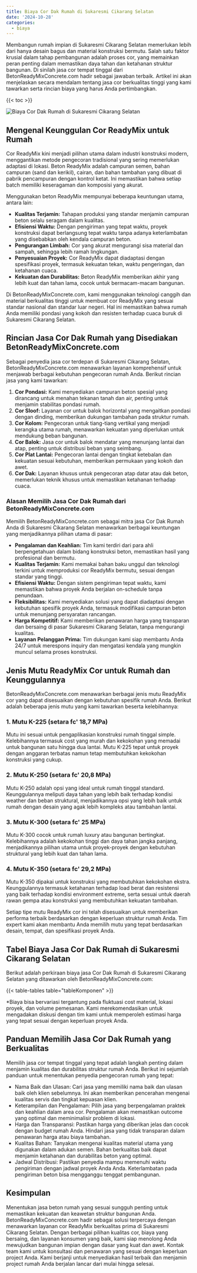 ```yaml
---
title: Biaya Cor Dak Rumah di Sukaresmi Cikarang Selatan
date: '2024-10-28'
categories:
  - biaya
---
```


Membangun rumah impian di Sukaresmi Cikarang Selatan memerlukan lebih dari hanya desain bagus dan material konstruksi bermutu. Salah satu faktor krusial dalam tahap pembangunan adalah proses cor, yang memainkan peran penting dalam memastikan daya tahan dan ketahanan struktur bangunan. Di sinilah jasa cor tempat tinggal dari BetonReadyMixConcrete.com hadir sebagai jawaban terbaik. Artikel ini akan menjelaskan secara mendalam tentang jasa cor berkualitas tinggi yang kami tawarkan serta rincian biaya yang harus Anda pertimbangkan.

{{< toc >}}

![Biaya Cor Dak Rumah di Sukaresmi Cikarang Selatan](https://betoncor8.github.io/cor/harga-beton-readymix-concrete%20(2).png)

## Mengenal Keunggulan Cor ReadyMix untuk Rumah

Cor ReadyMix kini menjadi pilihan utama dalam industri konstruksi modern, menggantikan metode pengecoran tradisional yang sering memerlukan adaptasi di lokasi. Beton ReadyMix adalah campuran semen, bahan campuran (sand dan kerikil), cairan, dan bahan tambahan yang dibuat di pabrik pencampuran dengan kontrol ketat. Ini memastikan bahwa setiap batch memiliki keseragaman dan komposisi yang akurat.

Menggunakan beton ReadyMix mempunyai beberapa keuntungan utama, antara lain:

- **Kualitas Terjamin:** Tahapan produksi yang standar menjamin campuran beton selalu seragam dalam kualitas.
- **Efisiensi Waktu:** Dengan pengiriman yang tepat waktu, proyek konstruksi dapat berlangsung tepat waktu tanpa adanya keterlambatan yang disebabkan oleh kendala campuran beton.
- **Pengurangan Limbah:** Cor yang akurat mengurangi sisa material dan sampah, sehingga lebih ramah lingkungan.
- **Penyesuaian Proyek:** Cor ReadyMix dapat diadaptasi dengan spesifikasi proyek, termasuk kekuatan tekan, waktu pengeringan, dan ketahanan cuaca.
- **Kekuatan dan Durabilitas:** Beton ReadyMix memberikan akhir yang lebih kuat dan tahan lama, cocok untuk bermacam-macam bangunan.

Di BetonReadyMixConcrete.com, kami menggunakan teknologi canggih dan material berkualitas tinggi untuk membuat cor ReadyMix yang sesuai standar nasional dan standar luar negeri. Hal ini memastikan bahwa rumah Anda memiliki pondasi yang kokoh dan resisten terhadap cuaca buruk di Sukaresmi Cikarang Selatan.

## Rincian Jasa Cor Dak Rumah yang Disediakan BetonReadyMixConcrete.com

Sebagai penyedia jasa cor terdepan di Sukaresmi Cikarang Selatan, BetonReadyMixConcrete.com menawarkan layanan komprehensif untuk menjawab berbagai kebutuhan pengecoran rumah Anda. Berikut rincian jasa yang kami tawarkan:

1. **Cor Pondasi:** Kami menyediakan campuran beton spesial yang dirancang untuk menahan tekanan tanah dan air, penting untuk menjamin stabilitas pondasi rumah.
2. **Cor Sloof:** Layanan cor untuk balok horizontal yang mengaitkan pondasi dengan dinding, memberikan dukungan tambahan pada struktur rumah.
3. **Cor Kolom:** Pengecoran untuk tiang-tiang vertikal yang menjadi kerangka utama rumah, menawarkan kekuatan yang diperlukan untuk mendukung beban bangunan.
4. **Cor Balok:** Jasa cor untuk balok mendatar yang menunjang lantai dan atap, penting untuk distribusi beban yang seimbang.
5. **Cor Plat Lantai:** Pengecoran lantai dengan tingkat ketebalan dan kekuatan sesuai kebutuhan, memberikan permukaan yang kokoh dan awet.
6. **Cor Dak:** Layanan khusus untuk pengecoran atap datar atau dak beton, memerlukan teknik khusus untuk memastikan ketahanan terhadap cuaca.

### Alasan Memilih Jasa Cor Dak Rumah dari BetonReadyMixConcrete.com

Memilih BetonReadyMixConcrete.com sebagai mitra jasa Cor Dak Rumah Anda di Sukaresmi Cikarang Selatan menawarkan berbagai keuntungan yang menjadikannya pilihan utama di pasar:

- **Pengalaman dan Keahlian:** Tim kami terdiri dari para ahli berpengetahuan dalam bidang konstruksi beton, memastikan hasil yang profesional dan bermutu.
- **Kualitas Terjamin:** Kami memakai bahan baku unggul dan teknologi terkini untuk memproduksi cor ReadyMix bermutu, sesuai dengan standar yang tinggi.
- **Efisiensi Waktu:** Dengan sistem pengiriman tepat waktu, kami memastikan bahwa proyek Anda berjalan on-schedule tanpa penundaan.
- **Fleksibilitas:** Kami menyediakan solusi yang dapat diadaptasi dengan kebutuhan spesifik proyek Anda, termasuk modifikasi campuran beton untuk menunjang persyaratan rancangan.
- **Harga Kompetitif:** Kami memberikan penawaran harga yang transparan dan bersaing di pasar Sukaresmi Cikarang Selatan, tanpa mengurangi kualitas.
- **Layanan Pelanggan Prima:** Tim dukungan kami siap membantu Anda 24/7 untuk merespons inquiry dan mengatasi kendala yang mungkin muncul selama proses konstruksi.

## Jenis Mutu ReadyMix Cor untuk Rumah dan Keunggulannya

BetonReadyMixConcrete.com menawarkan berbagai jenis mutu ReadyMix cor yang dapat disesuaikan dengan kebutuhan spesifik rumah Anda. Berikut adalah beberapa jenis mutu yang kami tawarkan beserta kelebihannya:

### 1\. Mutu K-225 (setara fc' 18,7 MPa)

Mutu ini sesuai untuk pengaplikasian konstruksi rumah tinggal simple. Kelebihannya termasuk cost yang murah dan kekokohan yang memadai untuk bangunan satu hingga dua lantai. Mutu K-225 tepat untuk proyek dengan anggaran terbatas namun tetap membutuhkan kekokohan konstruksi yang cukup.

### 2\. Mutu K-250 (setara fc' 20,8 MPa)

Mutu K-250 adalah opsi yang ideal untuk rumah tinggal standard. Keunggulannya meliputi daya tahan yang lebih baik terhadap kondisi weather dan beban struktural, menjadikannya opsi yang lebih baik untuk rumah dengan desain yang agak lebih kompleks atau tambahan lantai.

### 3\. Mutu K-300 (setara fc' 25 MPa)

Mutu K-300 cocok untuk rumah luxury atau bangunan bertingkat. Kelebihannya adalah kekokohan tinggi dan daya tahan jangka panjang, menjadikannya pilihan utama untuk proyek-proyek dengan kebutuhan struktural yang lebih kuat dan tahan lama.

### 4\. Mutu K-350 (setara fc' 29,2 MPa)

Mutu K-350 dipakai untuk konstruksi yang membutuhkan kekokohan ekstra. Keunggulannya termasuk ketahanan terhadap load berat dan resistensi yang baik terhadap kondisi environment extreme, serta sesuai untuk daerah rawan gempa atau konstruksi yang membutuhkan kekuatan tambahan.

Setiap tipe mutu ReadyMix cor ini telah disesuaikan untuk memberikan performa terbaik berdasarkan dengan keperluan struktur rumah Anda. Tim expert kami akan membantu Anda memilih mutu yang tepat berdasarkan desain, tempat, dan spesifikasi proyek Anda.

## Tabel Biaya Jasa Cor Dak Rumah di Sukaresmi Cikarang Selatan

Berikut adalah perkiraan biaya jasa Cor Dak Rumah di Sukaresmi Cikarang Selatan yang ditawarkan oleh BetonReadyMixConcrete.com:

{{< table-tables table="tableKomponen" >}}

\*Biaya bisa bervariasi tergantung pada fluktuasi cost material, lokasi proyek, dan volume pemesanan. Kami merekomendasikan untuk mengadakan diskusi dengan tim kami untuk memperoleh estimasi harga yang tepat sesuai dengan keperluan proyek Anda.

## Panduan Memilih Jasa Cor Dak Rumah yang Berkualitas

Memilih jasa cor tempat tinggal yang tepat adalah langkah penting dalam menjamin kualitas dan durabilitas struktur rumah Anda. Berikut ini sejumlah panduan untuk menentukan penyedia pengecoran rumah yang tepat:

- Nama Baik dan Ulasan: Cari jasa yang memiliki nama baik dan ulasan baik oleh klien sebelumnya. Ini akan memberikan pencerahan mengenai kualitas servis dan tingkat kepuasan klien.
- Keterampilan dan Pengalaman: Pilih jasa yang berpengalaman praktek dan keahlian dalam area cor. Pengalaman akan memastikan outcome yang optimal dan meminimalisir problem di lokasi.
- Harga dan Transparansi: Pastikan harga yang diberikan jelas dan cocok dengan budget rumah Anda. Hindari jasa yang tidak transparan dalam penawaran harga atau biaya tambahan.
- Kualitas Bahan: Tanyakan mengenai kualitas material utama yang digunakan dalam adukan semen. Bahan berkualitas baik dapat menjamin ketahanan dan durabilitas beton yang optimal.
- Jadwal Distribusi: Pastikan penyedia mampu memenuhi waktu pengiriman dengan jadwal proyek Anda Anda. Keterlambatan pada pengiriman beton bisa mengganggu tenggat pembangunan.

## Kesimpulan

Menentukan jasa beton rumah yang sesuai sungguh penting untuk memastikan kekuatan dan keawetan struktur bangunan Anda. BetonReadyMixConcrete.com hadir sebagai solusi terpercaya dengan menawarkan layanan cor ReadyMix berkualitas prima di Sukaresmi Cikarang Selatan. Dengan berbagai pilihan kualitas cor, biaya yang bersaing, dan layanan konsumen yang baik, kami siap menolong Anda mewujudkan bangunan impian dengan dasar yang kuat dan awet. Kontak team kami untuk konsultasi dan penawaran yang sesuai dengan keperluan project Anda. Kami berjanji untuk menyediakan hasil terbaik dan menjamin project rumah Anda berjalan lancar dari mulai hingga selesai.
